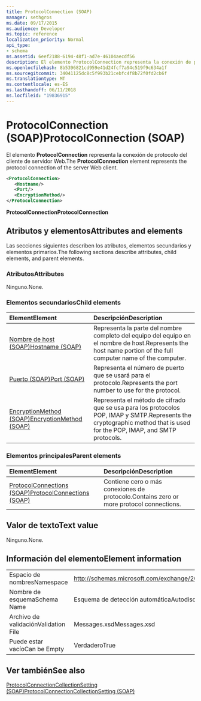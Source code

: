 ```yaml
---
title: ProtocolConnection (SOAP)
manager: sethgros
ms.date: 09/17/2015
ms.audience: Developer
ms.topic: reference
localization_priority: Normal
api_type:
- schema
ms.assetid: 6eef2188-6194-48f1-ad7e-46104aecdf56
description: El elemento ProtocolConnection representa la conexión de protocolo del cliente de servidor Web.
ms.openlocfilehash: 8b5396821cd959e41d24fcf7a94c519f9c634a1f
ms.sourcegitcommit: 34041125dc8c5f993b21cebfc4f8b72f0fd2cb6f
ms.translationtype: MT
ms.contentlocale: es-ES
ms.lasthandoff: 06/11/2018
ms.locfileid: "19836915"
---
```

# <a name="protocolconnection-soap"></a><span data-ttu-id="a0ffc-103">ProtocolConnection (SOAP)</span><span class="sxs-lookup"><span data-stu-id="a0ffc-103">ProtocolConnection (SOAP)</span></span>

<span data-ttu-id="a0ffc-104">El elemento **ProtocolConnection** representa la conexión de protocolo del cliente de servidor Web.</span><span class="sxs-lookup"><span data-stu-id="a0ffc-104">The **ProtocolConnection** element represents the protocol connection of the server Web client.</span></span> 
  
```XML
<ProtocolConnection>
   <Hostname/>
   <Port/>
   <EncryptionMethod/>
</ProtocolConnection>
```

 <span data-ttu-id="a0ffc-105">**ProtocolConnection**</span><span class="sxs-lookup"><span data-stu-id="a0ffc-105">**ProtocolConnection**</span></span>
## <a name="attributes-and-elements"></a><span data-ttu-id="a0ffc-106">Atributos y elementos</span><span class="sxs-lookup"><span data-stu-id="a0ffc-106">Attributes and elements</span></span>

<span data-ttu-id="a0ffc-107">Las secciones siguientes describen los atributos, elementos secundarios y elementos primarios.</span><span class="sxs-lookup"><span data-stu-id="a0ffc-107">The following sections describe attributes, child elements, and parent elements.</span></span>
  
### <a name="attributes"></a><span data-ttu-id="a0ffc-108">Atributos</span><span class="sxs-lookup"><span data-stu-id="a0ffc-108">Attributes</span></span>

<span data-ttu-id="a0ffc-109">Ninguno.</span><span class="sxs-lookup"><span data-stu-id="a0ffc-109">None.</span></span>
  
### <a name="child-elements"></a><span data-ttu-id="a0ffc-110">Elementos secundarios</span><span class="sxs-lookup"><span data-stu-id="a0ffc-110">Child elements</span></span>

|<span data-ttu-id="a0ffc-111">**Element**</span><span class="sxs-lookup"><span data-stu-id="a0ffc-111">**Element**</span></span>|<span data-ttu-id="a0ffc-112">**Descripción**</span><span class="sxs-lookup"><span data-stu-id="a0ffc-112">**Description**</span></span>|
|:-----|:-----|
|[<span data-ttu-id="a0ffc-113">Nombre de host (SOAP)</span><span class="sxs-lookup"><span data-stu-id="a0ffc-113">Hostname (SOAP)</span></span>](hostname-soap.md) <br/> |<span data-ttu-id="a0ffc-114">Representa la parte del nombre completo del equipo del equipo en el nombre de host.</span><span class="sxs-lookup"><span data-stu-id="a0ffc-114">Represents the host name portion of the full computer name of the computer.</span></span>  <br/> |
|[<span data-ttu-id="a0ffc-115">Puerto (SOAP)</span><span class="sxs-lookup"><span data-stu-id="a0ffc-115">Port (SOAP)</span></span>](port-soap.md) <br/> |<span data-ttu-id="a0ffc-116">Representa el número de puerto que se usará para el protocolo.</span><span class="sxs-lookup"><span data-stu-id="a0ffc-116">Represents the port number to use for the protocol.</span></span>  <br/> |
|[<span data-ttu-id="a0ffc-117">EncryptionMethod (SOAP)</span><span class="sxs-lookup"><span data-stu-id="a0ffc-117">EncryptionMethod (SOAP)</span></span>](encryptionmethod-soap.md) <br/> |<span data-ttu-id="a0ffc-118">Representa el método de cifrado que se usa para los protocolos POP, IMAP y SMTP.</span><span class="sxs-lookup"><span data-stu-id="a0ffc-118">Represents the cryptographic method that is used for the POP, IMAP, and SMTP protocols.</span></span>  <br/> |
   
### <a name="parent-elements"></a><span data-ttu-id="a0ffc-119">Elementos principales</span><span class="sxs-lookup"><span data-stu-id="a0ffc-119">Parent elements</span></span>

|<span data-ttu-id="a0ffc-120">**Element**</span><span class="sxs-lookup"><span data-stu-id="a0ffc-120">**Element**</span></span>|<span data-ttu-id="a0ffc-121">**Descripción**</span><span class="sxs-lookup"><span data-stu-id="a0ffc-121">**Description**</span></span>|
|:-----|:-----|
|[<span data-ttu-id="a0ffc-122">ProtocolConnections (SOAP)</span><span class="sxs-lookup"><span data-stu-id="a0ffc-122">ProtocolConnections (SOAP)</span></span>](protocolconnections-soap.md) <br/> |<span data-ttu-id="a0ffc-123">Contiene cero o más conexiones de protocolo.</span><span class="sxs-lookup"><span data-stu-id="a0ffc-123">Contains zero or more protocol connections.</span></span>  <br/> |
   
## <a name="text-value"></a><span data-ttu-id="a0ffc-124">Valor de texto</span><span class="sxs-lookup"><span data-stu-id="a0ffc-124">Text value</span></span>

<span data-ttu-id="a0ffc-125">Ninguno.</span><span class="sxs-lookup"><span data-stu-id="a0ffc-125">None.</span></span>
  
## <a name="element-information"></a><span data-ttu-id="a0ffc-126">Información del elemento</span><span class="sxs-lookup"><span data-stu-id="a0ffc-126">Element information</span></span>

|||
|:-----|:-----|
|<span data-ttu-id="a0ffc-127">Espacio de nombres</span><span class="sxs-lookup"><span data-stu-id="a0ffc-127">Namespace</span></span>  <br/> |http://schemas.microsoft.com/exchange/2010/Autodiscover  <br/> |
|<span data-ttu-id="a0ffc-128">Nombre de esquema</span><span class="sxs-lookup"><span data-stu-id="a0ffc-128">Schema Name</span></span>  <br/> |<span data-ttu-id="a0ffc-129">Esquema de detección automática</span><span class="sxs-lookup"><span data-stu-id="a0ffc-129">Autodiscover schema</span></span>  <br/> |
|<span data-ttu-id="a0ffc-130">Archivo de validación</span><span class="sxs-lookup"><span data-stu-id="a0ffc-130">Validation File</span></span>  <br/> |<span data-ttu-id="a0ffc-131">Messages.xsd</span><span class="sxs-lookup"><span data-stu-id="a0ffc-131">Messages.xsd</span></span>  <br/> |
|<span data-ttu-id="a0ffc-132">Puede estar vacío</span><span class="sxs-lookup"><span data-stu-id="a0ffc-132">Can be Empty</span></span>  <br/> |<span data-ttu-id="a0ffc-133">Verdadero</span><span class="sxs-lookup"><span data-stu-id="a0ffc-133">True</span></span>  <br/> |
   
## <a name="see-also"></a><span data-ttu-id="a0ffc-134">Ver también</span><span class="sxs-lookup"><span data-stu-id="a0ffc-134">See also</span></span>



[<span data-ttu-id="a0ffc-135">ProtocolConnectionCollectionSetting (SOAP)</span><span class="sxs-lookup"><span data-stu-id="a0ffc-135">ProtocolConnectionCollectionSetting (SOAP)</span></span>](protocolconnectioncollectionsetting-soap.md)

